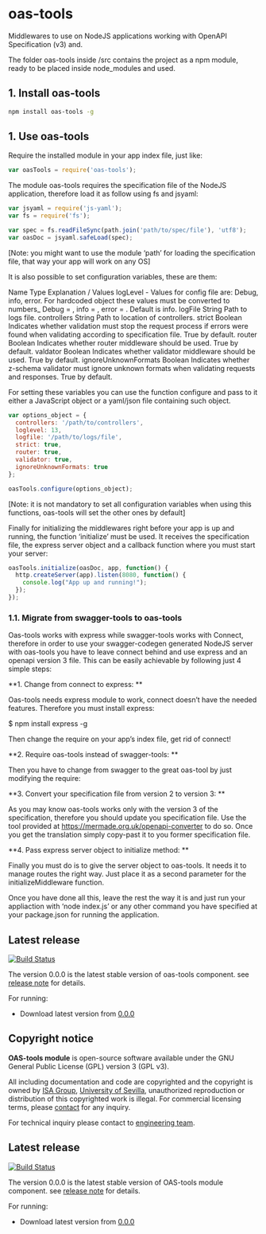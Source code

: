 # oas-tools

Middlewares to use on NodeJS applications working with OpenAPI Specification (v3) and.

The folder oas-tools inside /src contains the project as a npm module, ready to be placed inside node_modules and used.

## 1. Install oas-tools
```bash
npm install oas-tools -g
```

## 1. Use oas-tools

Require the installed module in your app index file, just like:

```javascript
var oasTools = require('oas-tools');
```

The module oas-tools requires the specification file of the NodeJS application, therefore load it as follow using fs and jsyaml:

```javascript
var jsyaml = require('js-yaml');
var fs = require('fs');

var spec = fs.readFileSync(path.join('path/to/spec/file'), 'utf8');
var oasDoc = jsyaml.safeLoad(spec);
```

[Note: you might want to use the module ‘path’ for loading the specification file, that way your app will work on any OS]


It is also possible to set configuration variables, these are them:

Name	Type	Explanation / Values
logLevel	-	Values for config file are: Debug, info, error. For hardcoded object these values must be converted to numbers_ Debug = , info = , error = . Default is info.
logFile	String	Path to logs file.
controllers	String	Path to location of controllers.
strict	Boolean	Indicates whether validation must stop the request process if errors were found when validating according to specification file. True by default.
router	Boolean	Indicates whether router middleware should be used. True by default.
valdator	Boolean	Indicates whether validator middleware should be used. True by default.
ignoreUnknownFormats	Boolean	Indicates whether z-schema validator must ignore unknown formats when validating requests and responses. True by default.


For setting these variables you can use the function configure and pass to it either a JavaScript object or a yaml/json file containing such object.

```javascript
var options_object = {
  controllers: '/path/to/controllers',
  loglevel: 13,
  logfile: '/path/to/logs/file',
  strict: true,
  router: true,
  validator: true,
  ignoreUnknownFormats: true
};

oasTools.configure(options_object);
```

[Note: it is not mandatory to set all configuration variables when using this functions, oas-tools will set the other ones by default]


Finally for initializing the middlewares right before your app is up and running, the function ‘initialize’ must be used. It receives the specification file, the express server object and a callback function where you must start your server:

```javascript
oasTools.initialize(oasDoc, app, function() {
  http.createServer(app).listen(8080, function() {
    console.log("App up and running!");
  });
});
```

### 1.1. Migrate from swagger-tools to oas-tools

Oas-tools works with express while swagger-tools works with Connect, therefore in order to use your swagger-codegen generated NodeJS server with oas-tools you have to leave connect behind and use express and an openapi version 3 file. This can be easily achievable by following just 4 simple steps:

**1.	Change from connect to express: **

Oas-tools needs express module to work, connect doesn’t have the needed features.
Therefore you must install express:

$ npm install express -g

Then change the require on your app’s index file, get rid of connect!




 **2.	Require oas-tools instead of swagger-tools: **

Then you have to change from swagger to the great oas-tool by just modifying the require:




 **3.	Convert your specification file from version 2 to version 3: **

As you may know oas-tools works only with the version 3 of the specification, therefore you should update you specification file.
Use the tool provided at https://mermade.org.uk/openapi-converter to do so. Once you get the translation simply copy-past it to you former specification file.


 **4.	Pass express server object to initialize method: **

Finally you must do is to give the server object to oas-tools. It needs it to manage routes the right way. Just place it as a second parameter for the initializeMiddleware function.



Once you have done all this, leave the rest the way it is and just run your appliaction with ‘node index.js’ or any other command you have specified at your package.json for running the application.




## Latest release

[![Build Status](https://travis-ci.org/isa-group/project-template-nodejs.svg?branch=master)](https://travis-ci.org/http://github.com/isa-group/project-template-nodejs)

The version 0.0.0 is the latest stable version of oas-tools component.
see [release note](http://github.com/isa-group/oas-tools/releases/tag/0.0.0) for details.

For running:

- Download latest version from [0.0.0](http://github.com/isa-group/oas-tools/releases/tag/0.0.0)
## Copyright notice

**OAS-tools module** is open-source software available under the GNU General Public License (GPL) version 3 (GPL v3).

All including documentation and code are copyrighted and the copyright is owned by [ISA Group](http://www.isa.us.es),
[University of Sevilla](http://www.us.es), unauthorized reproduction or distribution of this copyrighted work is illegal.
For commercial licensing terms, please [contact](./extra/contact.md) for any inquiry.

For technical inquiry please contact to [engineering team](./extra/about.md).

## Latest release

[![Build Status](https://travis-ci.org/https://github.com/isa-group/oas-tools.svg?branch=master)](https://travis-ci.org/https://github.com/isa-group/oas-tools)

The version 0.0.0 is the latest stable version of OAS-tools module component.
see [release note](https://github.com/isa-group/oas-tools/releases/tag/0.0.0) for details.

For running:

- Download latest version from [0.0.0](https://github.com/isa-group/oas-tools/releases/tag/0.0.0)
